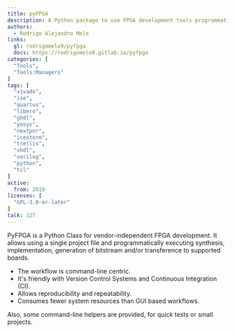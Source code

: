 ```yaml
---
title: pyFPGA
description: A Python package to use FPGA development tools programmatically
authors:
  - Rodrigo Alejandro Melo
links:
  gl: rodrigomelo9/pyfpga
  docs: https://rodrigomelo9.gitlab.io/pyfpga
categories: [
  "Tools",
  "Tools:Managers"
]
tags: [
  "vivado",
  "ise",
  "quartus",
  "libero",
  "ghdl",
  "yosys",
  "nextpnr",
  "icestorm",
  "trellis",
  "vhdl",
  "verilog",
  "python",
  "tcl"
]
active:
  from: 2019
licenses: [
  "GPL-3.0-or-later"
]
talk: 127
---
```


PyFPGA is a Python Class for vendor-independent FPGA development.
It allows using a single project file and programmatically executing synthesis, implementation, generation of bitstream and/or transference to supported boards.

* The workflow is command-line centric.
* It's friendly with Version Control Systems and Continuous Integration (CI).
* Allows reproducibility and repeatability.
* Consumes fewer system resources than GUI based workflows.

Also, some command-line helpers are provided, for quick tests or small projects.
